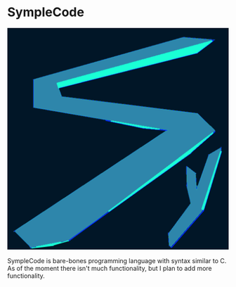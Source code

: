 # SympleCode
 
![Symple](/res/Symple.png?raw=true "Symple")

SympleCode is bare-bones programming language with syntax similar to C. As of the moment there isn't much functionality, but I plan to add more functionality.
